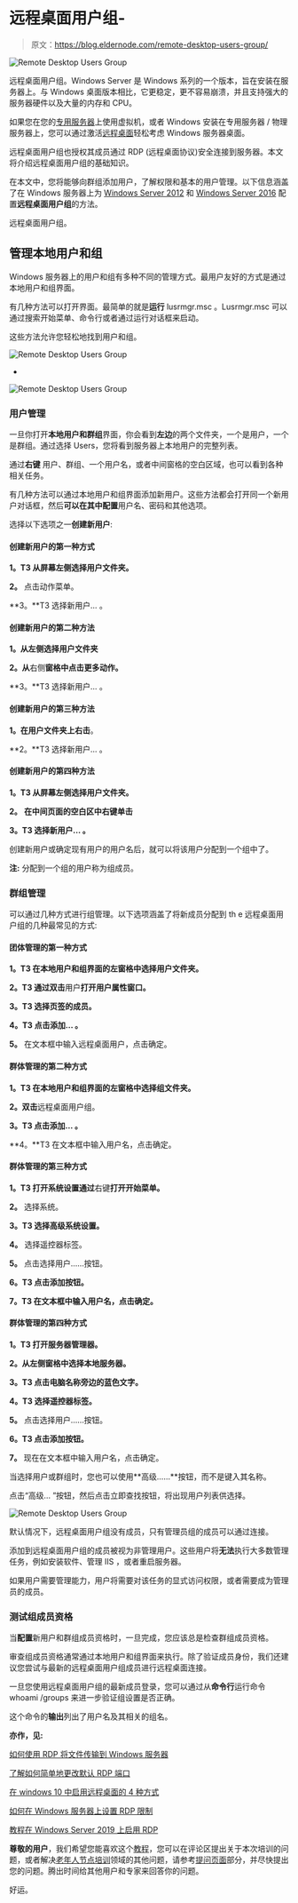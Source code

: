 # 远程桌面用户组-

> 原文：<https://blog.eldernode.com/remote-desktop-users-group/>

![Remote Desktop Users Group](img/11b72d7be1fce078cc821652ad9ac437.png)

远程桌面用户组。Windows Server 是 Windows 系列的一个版本，旨在安装在服务器上。与 Windows 桌面版本相比，它更稳定，更不容易崩溃，并且支持强大的服务器硬件以及大量的内存和 CPU。

如果您在您的[专用服务器](https://eldernode.com/dedicated-server/)上使用虚拟机，或者 Windows 安装在专用服务器 / 物理服务器上，您可以通过激活[远程桌面](https://eldernode.com/tag/remote-desktop/)轻松考虑 Windows 服务器桌面。

远程桌面用户组也授权其成员通过 RDP (远程桌面协议)安全连接到服务器。本文将介绍远程桌面用户组的基础知识。

在本文中，您将能够向群组添加用户，了解权限和基本的用户管理。以下信息涵盖了在 Windows 服务器上为 [Windows Server 2012](https://eldernode.com/tag/windows-server-2012/) 和 [Windows Server 2016](https://eldernode.com/tag/windows-server-2016/) 配置**远程桌面用户组**的方法。

远程桌面用户组。

## 管理本地用户和组

Windows 服务器上的用户和组有多种不同的管理方式。最用户友好的方式是通过本地用户和组界面。

有几种方法可以打开界面。最简单的就是**运行** lusrmgr.msc 。Lusrmgr.msc 可以通过搜索开始菜单、命令行或者通过运行对话框来启动。

这些方法允许您轻松地找到用户和组。

![Remote Desktop Users Group](img/94d8c4a1dbd0859480077212698a65d9.png)

*

![Remote Desktop Users Group](img/ee92d696129864b5d2234a1fe6aadc4d.png)

### 用户管理

一旦你打开**本地用户和群组**界面，你会看到**左边**的两个文件夹，一个是用户，一个是群组。通过选择 Users，您将看到服务器上本地用户的完整列表。

通过**右键** 用户、群组、一个用户名，或者中间窗格的空白区域，也可以看到各种相关任务。

有几种方法可以通过本地用户和组界面添加新用户。这些方法都会打开同一个新用户对话框，然后**可以在其中配置**用户名、密码和其他选项。

选择以下选项之一**创建新用户**:

#### 创建新用户的第一种方式

**1。T3 从屏幕左侧选择用户文件夹。**

**2。** 点击动作菜单。

**3。**T3 选择新用户… 。

#### 创建新用户的第二种方法

**1。从左侧选择用户文件夹**

**2。从**右侧**窗格中点击更多动作。**

**3。**T3 选择新用户… 。

#### 创建新用户的第三种方法

**1。在用户文件夹上右击**。

**2。**T3 选择新用户… 。

#### 创建新用户的第四种方法

**1。T3 从屏幕左侧选择用户文件夹。**

**2。** **在中间页面的空白区中右键单击**

**3。T3 选择新用户… 。**

创建新用户或确定现有用户的用户名后，就可以将该用户分配到一个组中了。

**注:** 分配到一个组的用户称为组成员。

### 群组管理

可以通过几种方式进行组管理。以下选项涵盖了将新成员分配到 th e 远程桌面用户组的几种最常见的方式:

#### 团体管理的第一种方式

**1。T3 在本地用户和组界面的左窗格中选择用户文件夹。**

**2。T3 通过双击**用户**打开用户属性窗口。**

**3。T3 选择页签的成员。**

**4。T3 点击添加… 。**

**5。** 在文本框中输入远程桌面用户，点击确定。

#### 群体管理的第二种方式

**1。T3 在本地用户和组界面的左窗格中选择组文件夹。**

**2。双击**远程桌面用户组。

**3。T3 点击添加… 。**

**4。**T3 在文本框中输入用户名，点击确定。

#### 群体管理的第三种方式

**1。T3 打开系统设置通过**右键**打开开始菜单。**

**2。** 选择系统。

**3。T3 选择高级系统设置。**

**4。** 选择遥控器标签。

**5。** 点击选择用户……按钮。

**6。T3 点击添加按钮。**

**7。T3 在文本框中输入用户名，点击确定。**

#### 群体管理的第四种方式

**1。T3 打开服务器管理器。**

**2。从左侧窗格中选择本地服务器。**

**3。T3 点击电脑名称旁边的蓝色文字。**

**4。T3 选择遥控器标签。**

**5。** 点击选择用户……按钮。

**6。T3 点击添加按钮。**

**7。** 现在在文本框中输入用户名，点击确定。

当选择用户或群组时，您也可以使用**高级……**按钮，而不是键入其名称。

点击“高级… ”按钮，然后点击立即查找按钮，将出现用户列表供选择。

![Remote Desktop Users Group](img/791b4c052472d4daa69e5f93a462b283.png)

默认情况下，远程桌面用户组没有成员，只有管理员组的成员可以通过[](https://en.wikipedia.org/wiki/Remote_Desktop_Protocol)连接。

添加到远程桌面用户组的成员被视为非管理用户。这些用户将**无法**执行大多数管理任务，例如安装软件、管理 IIS ，或者重启服务器。

如果用户需要管理能力，用户将需要对该任务的显式访问权限，或者需要成为管理员的成员。

### 测试组成员资格

当**配置**新用户和群组成员资格时，一旦完成，您应该总是检查群组成员资格。

审查组成员资格通常通过本地用户和组界面来执行。除了验证成员身份，我们还建议您尝试与最新的远程桌面用户组成员进行远程桌面连接。

一旦您使用远程桌面用户组的最新成员登录，您可以通过从**命令行**运行命令 whoami /groups 来进一步验证组设置是否正确。

这个命令的**输出**列出了用户名及其相关的组名。

**亦作，见:**

[如何使用 RDP 将文件传输到 Windows 服务器](https://eldernode.com/transfer-file-using-rdp-to-windows-server/)

[了解如何简单地更改默认 RDP 端口](https://eldernode.com/change-the-default-rdp-port-simply/)

[在 windows 10 中启用远程桌面的 4 种方式](https://eldernode.com/4-ways-to-enable-remote-desktop/)

[如何在 Windows 服务器上设置 RDP 限制](https://eldernode.com/rdp-limit-on-windows-server/)

[教程在 Windows Server 2019 上启用 RDP](https://eldernode.com/enable-rdp-on-windows-server-2019/)

**尊敬的用户**，我们希望您能喜欢这个[教程](https://eldernode.com/category/tutorial/)，您可以在评论区提出关于本次培训的问题，或者解决[老年人节点培训](https://eldernode.com/blog/)领域的其他问题，请参考[提问页面](https://eldernode.com/ask)部分，并尽快提出您的问题。腾出时间给其他用户和专家来回答你的问题。

好运。